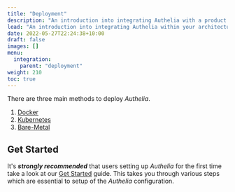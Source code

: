 ```yaml
---
title: "Deployment"
description: "An introduction into integrating Authelia with a product."
lead: "An introduction into integrating Authelia within your architecture."
date: 2022-05-27T22:24:38+10:00
draft: false
images: []
menu:
  integration:
    parent: "deployment"
weight: 210
toc: true
---
```


There are three main methods to deploy *Authelia*.

1. [Docker](docker.md)
2. [Kubernetes](../kubernetes/introduction/index.md)
3. [Bare-Metal](bare-metal.md)

## Get Started

It's __*strongly recommended*__ that users setting up *Authelia* for the first time take a look at our
[Get Started](../prologue/get-started.md) guide. This takes you through various steps which are essential to setup of
the *Authelia* configuration.
